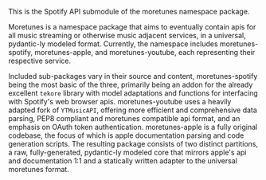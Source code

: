 This is the Spotify API submodule of the moretunes namespace package.

Moretunes is a namespace package that aims to eventually contain apis for all music streaming 
or otherwise music adjacent services, in a universal, pydantic-ly modeled format. Currently, 
the namespace includes moretunes-spotify, moretunes-apple, and moretunes-youtube, 
each representing their respective service.

Included sub-packages vary in their source and content, 
moretunes-spotify being the most basic of the three, primarily being an addon for the 
already excellent ``tekore`` library with model adaptations and functions for interfacing with
Spotify's web browser apis. moretunes-youtube uses a heavily adapted fork of ``YTMusicAPI``, offering 
more efficient and comprehensive data parsing, PEP8 compliant and moretunes compatible api format, and 
an emphasis on OAuth token authentication. moretunes-apple is a fully original codebase, the focus of which is 
apple documentation parsing and code generation scripts. The resulting package consists of two distinct partitions, 
a raw, fully-generated, pydantic-ly modeled core that mirrors apple's api and documentation 1:1 
and a statically written adapter to the universal moretunes format. 
